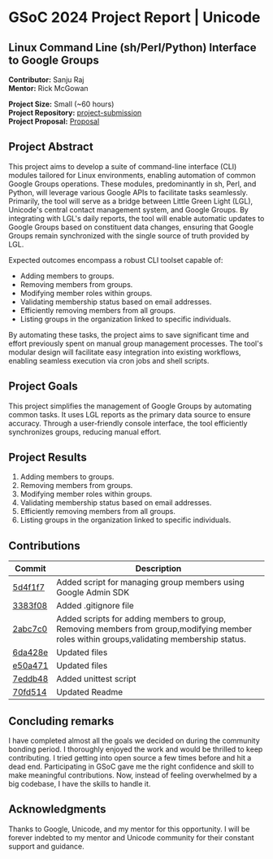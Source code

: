 # GSoC 2024 Project Report | Unicode

## Linux Command Line (sh/Perl/Python) Interface to Google Groups

**Contributor:** Sanju Raj  
**Mentor:** Rick McGowan  

**Project Size:** Small (~60 hours)  
**Project Repository:** [project-submission](https://github.com/unicode-org/kr-tools/tree/main/lgl-group-tools)  
**Project Proposal:** [Proposal](https://docs.google.com/document/d/1cNtDYlnaWF_yIpUVlObSJfvxk9uik1TFT7dyax8H0A4)

## Project Abstract

This project aims to develop a suite of command-line interface (CLI) modules tailored for Linux environments, enabling automation of common Google Groups operations. These modules, predominantly in sh, Perl, and Python, will leverage various Google APIs to facilitate tasks seamlessly. Primarily, the tool will serve as a bridge between Little Green Light (LGL), Unicode's central contact management system, and Google Groups. By integrating with LGL's daily reports, the tool will enable automatic updates to Google Groups based on constituent data changes, ensuring that Google Groups remain synchronized with the single source of truth provided by LGL.

Expected outcomes encompass a robust CLI toolset capable of:
- Adding members to groups.
- Removing members from groups.
- Modifying member roles within groups.
- Validating membership status based on email addresses.
- Efficiently removing members from all groups.
- Listing groups in the organization linked to specific individuals.

By automating these tasks, the project aims to save significant time and effort previously spent on manual group management processes. The tool's modular design will facilitate easy integration into existing workflows, enabling seamless execution via cron jobs and shell scripts.

## Project Goals

This project simplifies the management of Google Groups by automating common tasks. It uses LGL reports as the primary data source to ensure accuracy. Through a user-friendly console interface, the tool efficiently synchronizes groups, reducing manual effort.

## Project Results

1. Adding members to groups.
2. Removing members from groups.
3. Modifying member roles within groups.
4. Validating membership status based on email addresses.
5. Efficiently removing members from all groups.
6. Listing groups in the organization linked to specific individuals.

## Contributions

| Commit | Description |
|--------|-------------|
| [5d4f1f7](https://github.com/unicode-org/kr-tools/commit/5d4f1f765b5add0d3745337c228264f3092c94e9) | Added script for managing group members using Google Admin SDK |
| [3383f08](https://github.com/unicode-org/kr-tools/commit/3383f08f6c5afb20dd28153c7a4fc3015b2d0631) | Added .gitignore file |
| [2abc7c0](https://github.com/unicode-org/kr-tools/commit/2abc7c086f63c6c3103a1a7e24941748362d298e) | Added scripts for adding members to group, Removing members from group,modifying member roles within groups,validating membership status.|
| [6da428e](https://github.com/unicode-org/kr-tools/commit/6da428e5f7953374b904b45137739783bc4781ac) | Updated files |
| [e50a471](https://github.com/unicode-org/kr-tools/commit/e50a471436752d2be8d8b7708d7ecbff45b94b9d) | Updated files |
| [7eddb48](https://github.com/unicode-org/kr-tools/commit/7eddb48ea21278ee30cf7bcc3404fc7062e4ca65) | Added unittest script |
| [70fd514](https://github.com/unicode-org/kr-tools/commit/70fd51464419d48f7f41671dbaf5145871d7824b) | Updated Readme |

## Concluding remarks

I have completed almost all the goals we decided on during the community bonding period. I thoroughly enjoyed the work and would be thrilled to keep contributing. I tried getting into open source a few times before and hit a dead end. Participating in GSoC gave me the right confidence and skill to make meaningful contributions. Now, instead of feeling overwhelmed by a big codebase, I have the skills to handle it.


## Acknowledgments

Thanks to Google, Unicode, and my mentor for this opportunity. I will be forever indebted to my mentor and Unicode community for their constant support and guidance.
